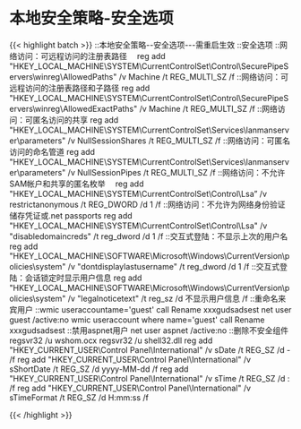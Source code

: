 # 本地安全策略-安全选项


{{< highlight batch >}}
::本地安全策略--安全选项---需重启生效
::安全选项
::网络访问：可远程访问的注册表路径　
reg add "HKEY_LOCAL_MACHINE\SYSTEM\CurrentControlSet\Control\SecurePipeServers\winreg\AllowedPaths" /v Machine /t REG_MULTI_SZ /f
::网络访问：可远程访问的注册表路径和子路径
reg add "HKEY_LOCAL_MACHINE\SYSTEM\CurrentControlSet\Control\SecurePipeServers\winreg\AllowedExactPaths" /v Machine /t REG_MULTI_SZ /f
::网络访问：可匿名访问的共享
reg add "HKEY_LOCAL_MACHINE\SYSTEM\CurrentControlSet\Services\lanmanserver\parameters" /v NullSessionShares /t REG_MULTI_SZ /f
::网络访问：可匿名访问的命名管道
reg add "HKEY_LOCAL_MACHINE\SYSTEM\CurrentControlSet\Services\lanmanserver\parameters" /v NullSessionPipes /t REG_MULTI_SZ /f
::网络访问：不允许SAM帐户和共享的匿名枚举　
reg  add "HKEY_LOCAL_MACHINE\SYSTEM\CurrentControlSet\Control\Lsa” /v restrictanonymous /t REG_DWORD /d 1 /f
::网络访问：不允许为网络身份验证储存凭证或.net passports
reg add "HKEY_LOCAL_MACHINE\SYSTEM\CurrentControlSet\Control\Lsa" /v "disabledomaincreds" /t reg_dword /d 1 /f
::交互式登陆：不显示上次的用户名
reg add "HKEY_LOCAL_MACHINE\SOFTWARE\Microsoft\Windows\CurrentVersion\policies\system" /v "dontdisplaylastusername" /t reg_dword /d 1 /f
::交互式登陆：会话锁定时显示用户信息
reg add "HKEY_LOCAL_MACHINE\SOFTWARE\Microsoft\Windows\CurrentVersion\policies\system" /v "legalnoticetext" /t reg_sz /d 不显示用户信息 /f
::重命名来宾用户
::wmic useraccountame='guest' call Rename xxxgudsadsest
net user guest /active:no
wmic useraccount where name='guest' call Rename xxxgudsadsest
::禁用aspnet用户
net user aspnet /active:no
::删除不安全组件
regsvr32 /u wshom.ocx
regsvr32 /u shell32.dll
reg add "HKEY_CURRENT_USER\Control Panel\International" /v sDate /t REG_SZ /d - /f
reg add "HKEY_CURRENT_USER\Control Panel\International" /v sShortDate /t REG_SZ /d yyyy-MM-dd /f
reg add "HKEY_CURRENT_USER\Control Panel\International" /v sTime /t REG_SZ /d : /f
reg add "HKEY_CURRENT_USER\Control Panel\International" /v sTimeFormat /t REG_SZ /d H:mm:ss /f

{{< /highlight >}}

